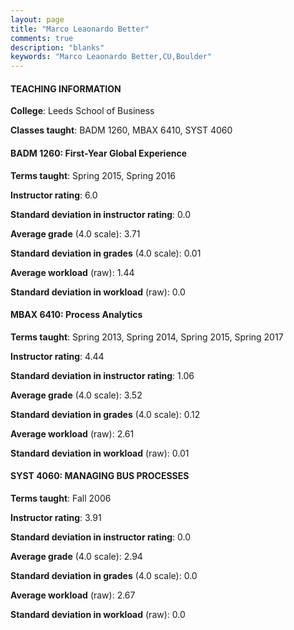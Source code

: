 ```yaml
---
layout: page
title: "Marco Leaonardo Better" 
comments: true
description: "blanks"
keywords: "Marco Leaonardo Better,CU,Boulder"
---
```

<head>
<script src="https://ajax.googleapis.com/ajax/libs/jquery/2.1.3/jquery.min.js"></script>
<script src="https://dl.dropboxusercontent.com/s/pc42nxpaw1ea4o9/highcharts.js?dl=0"></script>
<!-- <script src="../assets/js/highcharts.js"></script> -->
<style type="text/css">@font-face {
	font-family: "Bebas Neue";
	src: url(https://www.filehosting.org/file/details/544349/BebasNeue Regular.otf) format("opentype");
	}
	h1.Bebas { 
		font-family: "Bebas Neue", Verdana, Tahoma;
	}
</style>
</head>
	   
#### TEACHING INFORMATION

**College**: Leeds School of Business

**Classes taught**: BADM 1260, MBAX 6410, SYST 4060

#### BADM 1260: First-Year Global Experience

**Terms taught**: Spring 2015, Spring 2016

**Instructor rating**: 6.0

**Standard deviation in instructor rating**: 0.0

**Average grade** (4.0 scale): 3.71

**Standard deviation in grades** (4.0 scale): 0.01

**Average workload** (raw): 1.44

**Standard deviation in workload** (raw): 0.0

#### MBAX 6410: Process Analytics

**Terms taught**: Spring 2013, Spring 2014, Spring 2015, Spring 2017

**Instructor rating**: 4.44

**Standard deviation in instructor rating**: 1.06

**Average grade** (4.0 scale): 3.52

**Standard deviation in grades** (4.0 scale): 0.12

**Average workload** (raw): 2.61

**Standard deviation in workload** (raw): 0.01

#### SYST 4060: MANAGING BUS PROCESSES

**Terms taught**: Fall 2006

**Instructor rating**: 3.91

**Standard deviation in instructor rating**: 0.0

**Average grade** (4.0 scale): 2.94

**Standard deviation in grades** (4.0 scale): 0.0

**Average workload** (raw): 2.67

**Standard deviation in workload** (raw): 0.0


